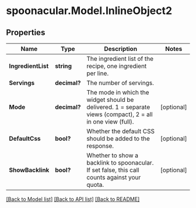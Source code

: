 # spoonacular.Model.InlineObject2
## Properties

Name | Type | Description | Notes
------------ | ------------- | ------------- | -------------
**IngredientList** | **string** | The ingredient list of the recipe, one ingredient per line. | 
**Servings** | **decimal?** | The number of servings. | 
**Mode** | **decimal?** | The mode in which the widget should be delivered. 1 &#x3D; separate views (compact), 2 &#x3D; all in one view (full). | [optional] 
**DefaultCss** | **bool?** | Whether the default CSS should be added to the response. | [optional] 
**ShowBacklink** | **bool?** | Whether to show a backlink to spoonacular. If set false, this call counts against your quota. | [optional] 

[[Back to Model list]](../README.md#documentation-for-models) [[Back to API list]](../README.md#documentation-for-api-endpoints) [[Back to README]](../README.md)

